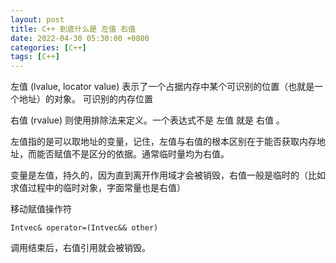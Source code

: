 ```yaml
---
layout: post
title: C++ 到底什么是 左值 右值
date: 2022-04-30 05:30:00 +0800
categories: [C++]
tags: [C++]
---
```

左值 (lvalue, locator value) 表示了一个占据内存中某个可识别的位置（也就是一个地址）的对象。 可识别的内存位置

右值 (rvalue) 则使用排除法来定义。一个表达式不是 左值 就是 右值 。

左值指的是可以取地址的变量，记住，左值与右值的根本区别在于能否获取内存地址，而能否赋值不是区分的依据。通常临时量均为右值。

变量是左值，持久的，因为直到离开作用域才会被销毁，右值一般是临时的（比如求值过程中的临时对象，字面常量也是右值）

移动赋值操作符
```
Intvec& operator=(Intvec&& other)
```
调用结束后，右值引用就会被销毁。